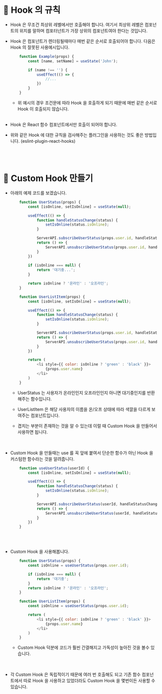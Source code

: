 # 🔔 Hook 의 규칙

- Hook 은 무조건 최상위 레벨에서만 호출해야 합니다. 여기서 최상위 레벨은 컴포넌트의 위치를 말하며 컴포터넌트가 가장 상위의 컴포넌트여야 한다는 것입니다. 

- Hook 은 컴포넌트가 렌더링될때마다 매번 같은 순서로 호출되어야 합니다. 다음은 Hook 의 잘못된 사용예시입니다.
    ```js
        function Example(props) {
            const [name, setName] = useState('John');

            if (name !== '') {
                useEffect(() => {
                    //...
                })
            }
        }
    ```
    - 위 예시의 경우 조건문에 따라 Hook 을 호출하게 되기 때문에 매번 같은 순서로 Hook 이 호출되지 않습니다. <br/><br/>

- Hook 은 React 함수 컴포넌트에서만 호출이 되어야 합니다.

- 위와 같은 Hook 에 대한 규칙을 검사해주는 플러그인을 사용하는 것도 좋은 방법입니다. (eslint-plugin-react-hooks) <br/><br/><br/><br/>


# 🔔 Custom Hook 만들기 

- 아래의 예제 코드를 보겠습니다.
    ```js
        function UserStatus(props) {
            const [isOnline, setIsOnline] = useState(null);

            useEffect(() => {
                function handleStatusChange(status) {
                    setIsOnline(status.isOnline);
                }

                ServerAPI.subscribeUserStatus(props.user.id, handleStatusChange);
                return () => {
                    ServerAPI.unsubscribeUserStatus(props.user.id, handleStatusChange);
                }
            })
            
            if (isOnline === null) {
                return '대기중...';
            }

            return isOnline ? '온라인' : '오프라인';
        }
    ```
    ```js
        function UserListItem(props) {
            const [isOnline, setIsOnline] = useState(null);

            useEffect(() => {
                function handleStatusChange(status) {
                    setIsOnline(status.isOnline);
                }

                ServerAPI.subscribeUserStatus(props.user.id, handleStatusChange);
                return () => {
                    ServerAPI.unsubscribeUserStatus(props.user.id, handleStatusChange);
                }
            })

            return (
                <li style={{ color: isOnline ? 'green' : 'black' }}>
                    {props.user.name}
                </li>
            )
        }
    ```
    - UserStatus 는 사용자가 온라인인지 오프라인인지 아니면 대기중인지를 반환해주는 함수입니다.
    
    - UserListItem 은 해당 사용자의 이름을 온/오프 상태에 따라 색깔을 다르게 보여주는 컴포넌트입니다. 

    - 겹치는 부분이 존재하는 것을 알 수 있는데 이럴 때 Custom Hook 을 만들어서 사용하면 됩니다. <br/><br/><br/>

- Custom Hook 을 만들때는 use 를 꼭 앞에 붙여서 단순한 함수가 아닌 Hook 을 커스텀한 함수라는 것을 알려줍니다.
    ```js
        function useUserStatus(userId) {
            const [isOnline, setIsOnline] = useState(null);

            useEffect(() => {
                function handleStatusChange(status) {
                    setIsOnline(status.isOnline);
                }

                ServerAPI.subscribeUserStatus(userId, handleStatusChange);
                return () => {
                    ServerAPI.unsubscribeUserStatus(userId, handleStatusChange);
                }
            })
        } 
    ``` 
    <br/><br/>


- Custom Hook 을 사용해봅니다.
    ```js
        function UserStatus(props) {
            const isOnline = useUserStatus(props.user.id);

            if (isOnline === null) {
                return '대기중';
            }
            return isOnline ? '온라인' : '오프라인';
        }

        function UserListItem(props) {
            const isOnline = useUserStatus(props.user.id);

            return (
                <li style={{ color: isOnline ? 'green' : 'black' }}>
                    {props.user.name}
                </li>
            )
        }
    ```
    - Custom Hook 덕분에 코드가 훨씬 간결해지고 가독성이 높아진 것을 볼수 있습니다. <br/><br/><br/>

    
- 각 Custom Hook 은 독립적이기 때문에 여러 번 호출해도 되고 기존 함수 컴포넌트에서 따로 Hook 을 사용하고 있었더라도 Custom Hook 을 몇번이든 사용할 수 있습니다. 